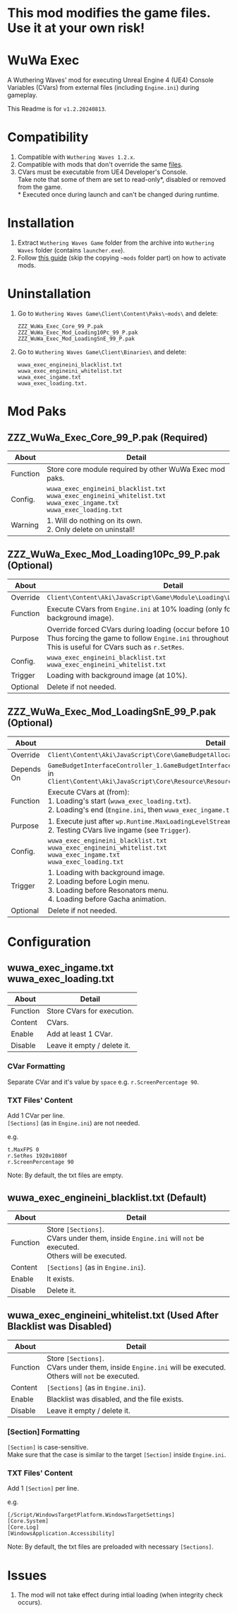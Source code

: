 # This mod modifies the game files. Use it at your own risk!


# WuWa Exec
A Wuthering Waves' mod for executing Unreal Engine 4 (UE4) Console Variables (CVars) from external files (including `Engine.ini`) during gameplay.

This Readme is for `v1.2.20240813`.

# Compatibility
1. Compatible with `Wuthering Waves 1.2.x`.
2. Compatible with mods that don't override the same [files](#mod-paks).
3. CVars must be executable from UE4 Developer's Console.
   <br>Take note that some of them are set to read-only*, disabled or removed from the game.<br>
\* Executed once during launch and can't be changed during runtime.

# Installation
1. Extract `Wuthering Waves Game` folder from the archive into `Wuthering Waves` folder (contains `launcher.exe`).
2. Follow [this guide](https://github.com/aarlin/wuthering-waves-mod-starter/?tab=readme-ov-file#how-to-install-mods) (skip the copying `~mods` folder part) on how to activate mods.


# Uninstallation
1. Go to `Wuthering Waves Game\Client\Content\Paks\~mods\` and delete:
   ```
   ZZZ_WuWa_Exec_Core_99_P.pak
   ZZZ_WuWa_Exec_Mod_Loading10Pc_99_P.pak
   ZZZ_WuWa_Exec_Mod_LoadingSnE_99_P.pak
   ```
2. Go to `Wuthering Waves Game\Client\Binaries\` and delete:
   ```
   wuwa_exec_engineini_blacklist.txt
   wuwa_exec_engineini_whitelist.txt
   wuwa_exec_ingame.txt
   wuwa_exec_loading.txt.
   ```


# Mod Paks
## ZZZ_WuWa_Exec_Core_99_P.pak (Required)
| About    | Detail                                                                                                                          |
|----------|---------------------------------------------------------------------------------------------------------------------------------|
| Function | Store core module required by other WuWa Exec mod paks.                                                                         |
| Config.  | `wuwa_exec_engineini_blacklist.txt`<br>`wuwa_exec_engineini_whitelist.txt`<br>`wuwa_exec_ingame.txt`<br>`wuwa_exec_loading.txt` |
| Warning  | 1. Will do nothing on its own.<br>2. Only delete on uninstall!                                                                  |

## ZZZ_WuWa_Exec_Mod_Loading10Pc_99_P.pak (Optional)
| About    | Detail                                                                                                                                                                                            |
|----------|---------------------------------------------------------------------------------------------------------------------------------------------------------------------------------------------------|
| Override | `Client\Content\Aki\JavaScript\Game\Module\Loading\LoadingController.js`                                                                                                                          |
| Function | Execute CVars from `Engine.ini` at 10% loading (only for loading with background image).                                                                                                          |
| Purpose  | Override forced CVars during loading (occur before 10%) after login menu.<br>Thus forcing the game to follow `Engine.ini` throughout the loading.<br>This is useful for CVars such as `r.SetRes`. |
| Config.  | `wuwa_exec_engineini_blacklist.txt`<br>`wuwa_exec_engineini_whitelist.txt`                                                                                                                        |
| Trigger  | Loading with background image (at 10%).                                                                                                                                                           |
| Optional | Delete if not needed.                                                                                                                                                                             |

## ZZZ_WuWa_Exec_Mod_LoadingSnE_99_P.pak (Optional)
| About      | Detail                                                                                                                                                                 |
|------------|------------------------------------------------------------------------------------------------------------------------------------------------------------------------|
| Override   | `Client\Content\Aki\JavaScript\Core\GameBudgetAllocator\GameBudgetInterfaceController.js`                                                                              |
| Depends On | `GameBudgetInterfaceController_1.GameBudgetInterfaceController.UpdateMinUpdateFifoBudgetTime()` in <br>`Client\Content\Aki\JavaScript\Core\Resource\ResourceSystem.js` |
| Function   | Execute CVars at (from):<br>1. Loading's start (`wuwa_exec_loading.txt`).<br>2. Loading's end (`Engine.ini`, then `wuwa_exec_ingame.txt`).                             |
| Purpose    | 1. Execute just after `wp.Runtime.MaxLoadingLevelStreamingCells`. You can override it if needed.<br>2. Testing CVars live ingame (see `Trigger`).                      |
| Config.    | `wuwa_exec_engineini_blacklist.txt`<br>`wuwa_exec_engineini_whitelist.txt`<br>`wuwa_exec_ingame.txt`<br>`wuwa_exec_loading.txt`                                        |
| Trigger    | 1. Loading with background image.<br>2. Loading before Login menu.<br>3. Loading before Resonators menu.<br>4. Loading before Gacha animation.                         |
| Optional   | Delete if not needed.                                                                                                                                                  |


# Configuration
## wuwa_exec_ingame.txt<br>wuwa_exec_loading.txt
| About    | Detail                      |
|----------|-----------------------------|
| Function | Store CVars for execution.  |
| Content  | CVars.                      |
| Enable   | Add at least 1 CVar.        |
| Disable  | Leave it empty / delete it. |

### CVar Formatting
Separate CVar and it's value by `space` e.g. `r.ScreenPercentage 90`.

### TXT Files' Content
Add 1 CVar per line.<br>
`[Sections]` (as in `Engine.ini`) are not needed.

e.g.

```
t.MaxFPS 0
r.SetRes 1920x1080f
r.ScreenPercentage 90
```
Note: By default, the txt files are empty.

## wuwa_exec_engineini_blacklist.txt (Default)
| About    | Detail                                                                                                           |
|----------|------------------------------------------------------------------------------------------------------------------|
| Function | Store `[Sections]`.<br>CVars under them, inside `Engine.ini` will `not` be executed.<br>Others will be executed. |
| Content  | `[Sections]` (as in `Engine.ini`).                                                                               |
| Enable   | It exists.                                                                                                       |
| Disable  | Delete it.                                                                                                       |

## wuwa_exec_engineini_whitelist.txt (Used After Blacklist was Disabled)
| About    | Detail                                                                                                           |
|----------|------------------------------------------------------------------------------------------------------------------|
| Function | Store `[Sections]`.<br>CVars under them, inside `Engine.ini` will be executed.<br>Others will `not` be executed. |
| Content  | `[Sections]` (as in `Engine.ini`).                                                                               |
| Enable   | Blacklist was disabled, and the file exists.                                                                     |
| Disable  | Leave it empty / delete it.                                                                                      |

### [Section] Formatting
`[Section]` is case-sensitive.<br>
Make sure that the case is similar to the target `[Section]` inside `Engine.ini`.

### TXT Files' Content
Add 1 `[Section]` per line.

e.g.

```
[/Script/WindowsTargetPlatform.WindowsTargetSettings]
[Core.System]
[Core.Log]
[WindowsApplication.Accessibility]
```
Note: By default, the txt files are preloaded with necessary `[Sections]`.

# Issues
1. The mod will not take effect during intial loading (when integrity check occurs).
